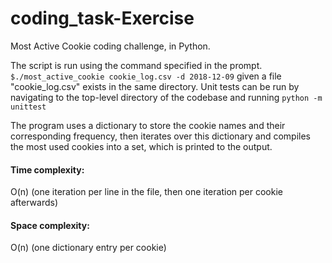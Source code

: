 # coding_task-Exercise
Most Active Cookie coding challenge, in Python.

The script is run using the command specified in the prompt. `$./most_active_cookie cookie_log.csv -d 2018-12-09` given a file "cookie_log.csv" exists in the same directory.
Unit tests can be run by navigating to the top-level directory of the codebase and running `python -m unittest`

The program uses a dictionary to store the cookie names and their corresponding frequency, then iterates over this dictionary and compiles the most used cookies into a set, which is printed to the output. 

<h4><b>Time complexity:</b></h4> O(n) (one iteration per line in the file, then one iteration per cookie afterwards)
<h4><b>Space complexity:</b></h4> O(n) (one dictionary entry per cookie)

